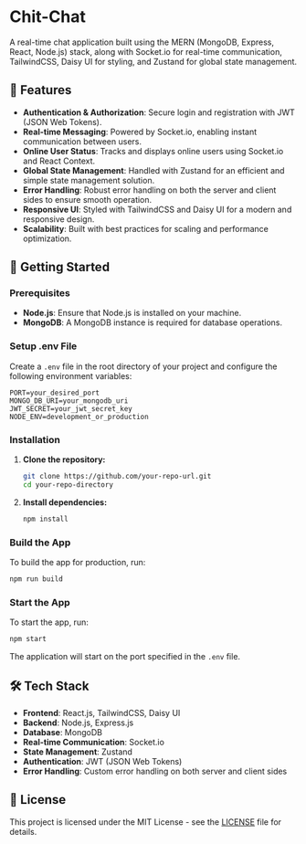 # Chit-Chat

A real-time chat application built using the MERN (MongoDB, Express, React, Node.js) stack, along with Socket.io for real-time communication, TailwindCSS, Daisy UI for styling, and Zustand for global state management.

## 🌟 Features

- **Authentication & Authorization**: Secure login and registration with JWT (JSON Web Tokens).
- **Real-time Messaging**: Powered by Socket.io, enabling instant communication between users.
- **Online User Status**: Tracks and displays online users using Socket.io and React Context.
- **Global State Management**: Handled with Zustand for an efficient and simple state management solution.
- **Error Handling**: Robust error handling on both the server and client sides to ensure smooth operation.
- **Responsive UI**: Styled with TailwindCSS and Daisy UI for a modern and responsive design.
- **Scalability**: Built with best practices for scaling and performance optimization.

## 🚀 Getting Started

### Prerequisites

- **Node.js**: Ensure that Node.js is installed on your machine.
- **MongoDB**: A MongoDB instance is required for database operations.

### Setup .env File

Create a `.env` file in the root directory of your project and configure the following environment variables:

```env
PORT=your_desired_port
MONGO_DB_URI=your_mongodb_uri
JWT_SECRET=your_jwt_secret_key
NODE_ENV=development_or_production
```

### Installation

1. **Clone the repository:**

   ```bash
   git clone https://github.com/your-repo-url.git
   cd your-repo-directory
   ```

2. **Install dependencies:**

   ```bash
   npm install
   ```

### Build the App

To build the app for production, run:

```bash
npm run build
```

### Start the App

To start the app, run:

```bash
npm start
```

The application will start on the port specified in the `.env` file.

## 🛠️ Tech Stack

- **Frontend**: React.js, TailwindCSS, Daisy UI
- **Backend**: Node.js, Express.js
- **Database**: MongoDB
- **Real-time Communication**: Socket.io
- **State Management**: Zustand
- **Authentication**: JWT (JSON Web Tokens)
- **Error Handling**: Custom error handling on both server and client sides

## 📄 License

This project is licensed under the MIT License - see the [LICENSE](LICENSE) file for details.
